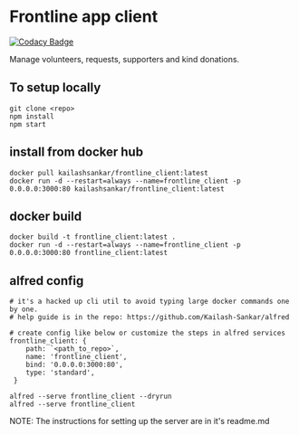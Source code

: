 # Frontline app client

[![Codacy Badge](https://api.codacy.com/project/badge/Grade/15a9d95d956743fdbf55e81fbfbe1b21)](https://app.codacy.com/manual/Kailash-Sankar/frontline_client?utm_source=github.com&utm_medium=referral&utm_content=Kailash-Sankar/frontline_client&utm_campaign=Badge_Grade_Settings)

Manage volunteers, requests, supporters and kind donations.

## To setup locally
    git clone <repo>
    npm install
    npm start

## install from docker hub
	docker pull kailashsankar/frontline_client:latest
	docker run -d --restart=always --name=frontline_client -p 0.0.0.0:3000:80 kailashsankar/frontline_client:latest

## docker build
	docker build -t frontline_client:latest .
	docker run -d --restart=always --name=frontline_client -p 0.0.0.0:3000:80 frontline_client:latest

## alfred config

	# it's a hacked up cli util to avoid typing large docker commands one by one.
	# help guide is in the repo: https://github.com/Kailash-Sankar/alfred

	# create config like below or customize the steps in alfred services
	frontline_client: {
		path: `<path_to_repo>`,
		name: 'frontline_client',
		bind: '0.0.0.0:3000:80',
		type: 'standard',
	 }

	alfred --serve frontline_client --dryrun
	alfred --serve frontline_client

NOTE: The instructions for setting up the server are in it's readme.md
